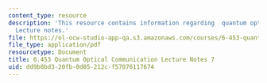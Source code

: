 ```yaml
---
content_type: resource
description: 'This resource contains information regarding  quantum optical communication:
  Lecture notes.'
file: https://ol-ocw-studio-app-qa.s3.amazonaws.com/courses/6-453-quantum-optical-communication-fall-2016/dd9b8bd320fb0d85212cf57076117674_MIT6_453F16_Lect7.pdf
file_type: application/pdf
resourcetype: Document
title: 6.453 Quantum Optical Communication Lecture Notes 7
uid: dd9b8bd3-20fb-0d85-212c-f57076117674
---
```

